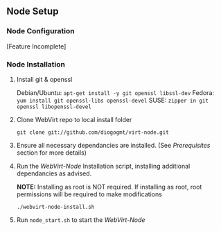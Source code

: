 ## Node Setup ##

### Node Configuration ###

[Feature Incomplete]

### Node Installation ###

1)  Install git & openssl

    Debian/Ubuntu: `apt-get install -y git openssl libssl-dev`
    Fedora:        `yum install git openssl-libs openssl-devel`
    SUSE:          `zipper in git openssl libopenssl-devel`

2)  Clone WebVirt repo to local install folder

    `git clone git://github.com/diogogmt/virt-node.git`

3)  Ensure all necessary dependancies are installed.  (See *Prerequisites* section for more details)

4)  Run the *WebVirt-Node* Installation script, installing additional dependancies as advised.

    **NOTE:** Installing as root is NOT required. If installing as root, root permissions will be required to make modifications

    `./webvirt-node-install.sh`

5)  Run `node_start.sh` to start the *WebVirt-Node*